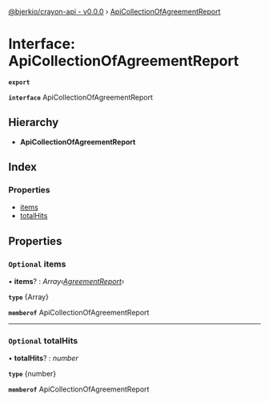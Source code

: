 [@bjerkio/crayon-api - v0.0.0](../README.md) › [ApiCollectionOfAgreementReport](apicollectionofagreementreport.md)

# Interface: ApiCollectionOfAgreementReport

**`export`** 

**`interface`** ApiCollectionOfAgreementReport

## Hierarchy

* **ApiCollectionOfAgreementReport**

## Index

### Properties

* [items](apicollectionofagreementreport.md#optional-items)
* [totalHits](apicollectionofagreementreport.md#optional-totalhits)

## Properties

### `Optional` items

• **items**? : *Array‹[AgreementReport](../modules/agreementreport.md)›*

**`type`** {Array<AgreementReport>}

**`memberof`** ApiCollectionOfAgreementReport

___

### `Optional` totalHits

• **totalHits**? : *number*

**`type`** {number}

**`memberof`** ApiCollectionOfAgreementReport
